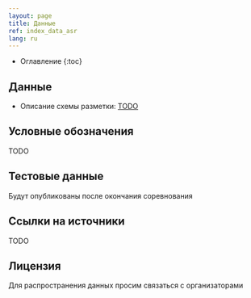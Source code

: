 ```yaml
---
layout: page
title: Данные
ref: index_data_asr
lang: ru
---
```

* Оглавление
{:toc}


## Данные
* Описание схемы разметки: [TODO](https://github.com/lowresource-lang-eval/)


## Условные обозначения
TODO

## Тестовые данные
Будут опубликованы после окончания соревнования

## Ссылки на источники
TODO

## Лицензия
Для распространения данных просим связаться с организаторами